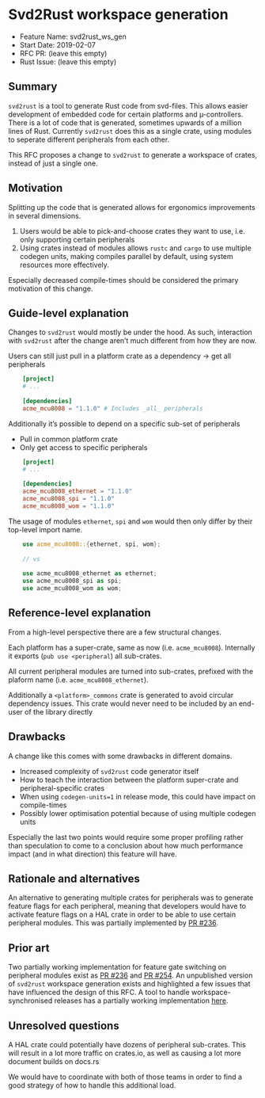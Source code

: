 # Svd2Rust workspace generation

- Feature Name: svd2rust_ws_gen
- Start Date: 2019-02-07
- RFC PR: (leave this empty)
- Rust Issue: (leave this empty)


## Summary

`svd2rust` is a tool to generate Rust code from svd-files.
This allows easier development of embedded code for certain platforms and µ-controllers.
There is a lot of code that is generated, sometimes upwards of a million lines of Rust.
Currently `svd2rust` does this as a single crate, using modules to seperate different peripherals from each other.

This RFC proposes a change to `svd2rust` to generate a workspace of crates, instead of just a single one.

## Motivation

Splitting up the code that is generated allows for ergonomics improvements in several dimensions.


1. Users would be able to pick-and-choose crates they want to use, i.e. only supporting certain peripherals
2. Using crates instead of modules allows `rustc` and `cargo` to use multiple codegen units,
   making compiles parallel by default, using system resources more effectively.

Especially decreased compile-times should be considered the primary motivation of this change.


## Guide-level explanation

Changes to `svd2rust` would mostly be under the hood. 
As such, interaction with `svd2rust` after the change aren’t much different from how they are now. 

Users can still just pull in a platform crate as a dependency → get all peripherals

```toml
    [project]
    # ...
    
    [dependencies]
    acme_mcu8008 = "1.1.0" # Includes _all_ peripherals
```

Additionally it’s possible to depend on a specific sub-set of peripherals

  - Pull in common platform crate
  - Only get access to specific peripherals

```toml
    [project]
    # ...
    
    [dependencies]
    acme_mcu8008_ethernet = "1.1.0"
    acme_mcu8008_spi = "1.1.0"
    acme_mcu8008_wom = "1.1.0"
```

The usage of modules `ethernet`, `spi` and `wom` would then only differ by their top-level import name.

```rust
    use acme_mcu8008::{ethernet, spi, wom};
    
    // vs
    
    use acme_mcu8008_ethernet as ethernet;
    use acme_mcu8008_spi as spi;
    use acme_mcu8008_wom as wom;
```

## Reference-level explanation

From a high-level perspective there are a few structural changes.

Each platform has a super-crate, same as now (i.e. `acme_mcu8008`).
Internally it exports (`pub use <peripheral`) all sub-crates.

All current peripheral modules are turned into sub-crates,
prefixed with the plaform name (i.e. `acme_mcu8008_ethernet`).

Additionally a `<platform>_commons` crate is generated to avoid circular dependency issues.
This crate would never need to be included by an end-user of the library directly

## Drawbacks

A change like this comes with some drawbacks in different domains. 

- Increased complexity of `svd2rust` code generator itself
- How to teach the interaction between the platform super-crate and peripheral-specific crates
- When using `codegen-units=1` in release mode, this could have impact on compile-times
- Possibly lower optimisation potential because of using multiple codegen units

Especially the last two points would require some proper profiling rather than speculation
to come to a conclusion about how much performance impact (and in what direction) this feature will have.


## Rationale and alternatives

An alternative to generating multiple crates for peripherals was to generate feature flags for each peripheral,
meaning that developers would have to activate feature flags on a HAL crate in order to be able to use certain peripheral modules.
This was partially implemented by [PR #236](https://github.com/rust-embedded/svd2rust/pull/236).


## Prior art

Two partially working implementation for feature gate switching on peripheral modules exist as 
[PR #236](https://github.com/rust-embedded/svd2rust/pull/236) and [PR #254](https://github.com/rust-embedded/svd2rust/pull/254). 
An unpublished version of `svd2rust` workspace generation exists and highlighted a few issues that have
influenced the design of this RFC.
A tool to handle workspace-synchronised releases has a partially working implementation
[here](https://github.com/spacekookie/cargo-ws-release).


## Unresolved questions

A HAL crate could potentially have dozens of peripheral sub-crates.
This will result in a lot more traffic on crates.io, as well as causing a lot more document builds on docs.rs

We would have to coordinate with both of those teams in order to find a good strategy of how to handle this additional load.


